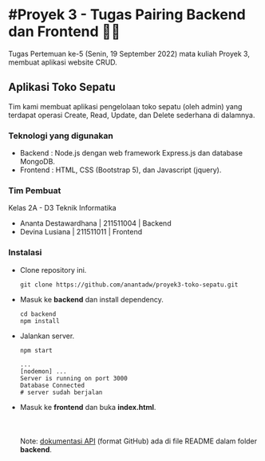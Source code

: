 # #Proyek 3 - Tugas Pairing Backend dan Frontend 🔷🔶

Tugas Pertemuan ke-5 (Senin, 19 September 2022) mata kuliah Proyek 3, membuat aplikasi website CRUD.

## Aplikasi Toko Sepatu

Tim kami membuat aplikasi pengelolaan toko sepatu (oleh admin) yang terdapat operasi Create, Read, Update, dan Delete sederhana di dalamnya.

### Teknologi yang digunakan
- Backend : Node.js dengan web framework Express.js dan database MongoDB.
- Frontend : HTML, CSS (Bootstrap 5), dan Javascript (jquery).

### Tim Pembuat
Kelas 2A - D3 Teknik Informatika
- Ananta Destawardhana | 211511004 | Backend
- Devina Lusiana | 211511011 | Frontend

### Instalasi
- Clone repository ini.

  ```
  git clone https://github.com/anantadw/proyek3-toko-sepatu.git
  ```
- Masuk ke **backend** dan install dependency.

  ```
  cd backend
  npm install
  ```
- Jalankan server.

  ```
  npm start
  ```
  ```
  ...
  [nodemon] ...
  Server is running on port 3000
  Database Connected
  # server sudah berjalan
  ```
- Masuk ke **frontend** dan buka **index.html**.
<br/><br/><br/><br/>
Note: [dokumentasi API](backend/README.md) (format GitHub) ada di file README dalam folder **backend**.
